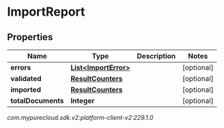# ImportReport


## Properties

| Name | Type | Description | Notes |
| ------------ | ------------- | ------------- | ------------- |
| **errors** | [**List&lt;ImportError&gt;**](ImportError) |  |  [optional] |
| **validated** | [**ResultCounters**](ResultCounters) |  |  [optional] |
| **imported** | [**ResultCounters**](ResultCounters) |  |  [optional] |
| **totalDocuments** | **Integer** |  |  [optional] |




_com.mypurecloud.sdk.v2:platform-client-v2:229.1.0_
